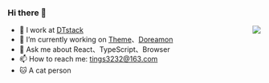 ### Hi there 👋

<img src="https://github-readme-stats.vercel.app/api?username=ting0130&show_icons=true&theme=vue&count_private=true&cache_seconds=1800" align="right" />

- 🧱 I work at [DTstack](https://github.com/DTStack)
- 🔭 I’m currently working on [Theme](https://github.com/DTStack/ant-design-dtinsight-theme)、[Doreamon](https://github.com/DTStack/doraemon)
- 🌱 Ask me about React、TypeScript、Browser
- 📫 How to reach me: tings3232@163.com
- 🐱 A cat person
